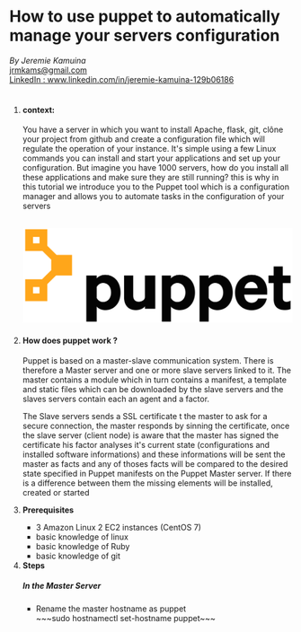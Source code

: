 <h1>How to use puppet to automatically manage your servers configuration</h1>
<i>By Jeremie Kamuina</i><br>
<addr>
  <a href="mailto:jrmkams@gmail.com">jrmkams@gmail.com</a>
  <br>
  <a href="www.linkedin.com/in/jeremie-kamuina-129b06186">LinkedIn : www.linkedin.com/in/jeremie-kamuina-129b06186</a>
</addr>
<br><br>
<div>
  <ol> <li><p><h4><b>context:</b></h4></li> You have a server in which you want to install Apache, flask, git, clône your project from github and create a configuration file which will regulate the operation of your instance. It's simple using a few Linux commands you can install and start your applications and set up your configuration. But imagine you have 1000 servers, how do you install all these applications and make sure they are still running? this is why in this tutorial we introduce you to the Puppet tool which is a configuration manager and allows you to automate tasks in the configuration of your servers</p>
  <br>
  <img src="Puppet_transparent_logo.svg" alt="logo puppet">
  <br>
  <li>
  <h4>
    <b>How does puppet work ?</b>
    </h4>
    <p>Puppet is based on a master-slave communication system. There is therefore a Master server and one or more slave servers linked to it. The master contains a module which in turn contains a manifest, a template and static files which can be downloaded by the slave servers  and the slaves servers contain each an agent and a factor.</p>
    <p>The Slave servers sends a SSL certificate t the master to ask for a secure connection, the master responds by sinning the certificate, once the slave server (client node) is aware that the master has signed the certificate his factor analyses it's current state (configurations and installed software informations) and these informations will be sent the master as facts and any of thoses facts will be compared to the desired state specified in Puppet manifests on the Puppet Master server. If there is a difference between them the missing elements will be installed, created or started</p>
  
  </li>
  <li><b>Prerequisites</b></li>
  <ul type="square">
    <li>3 Amazon Linux 2 EC2 instances (CentOS 7)</li>
    <li>basic knowledge of linux</li>
    <li>basic knowledge of Ruby</li>
    <li>basic knowledge of git</li>
  </ul>
  <li><b>Steps</b></li>
  <h5><b>In the Master Server</b></h5>
  <ul type="square">
    <li>Rename the master hostname as puppet</li>
    ~~~sudo hostnamectl set-hostname puppet~~~
  </ul>
  </ol>
</div>
